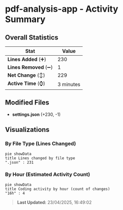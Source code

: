 # pdf-analysis-app - Activity Summary 

## Overall Statistics

| Stat                   | Value                                                             |
| ---------------------- | ----------------------------------------------------------------- |
| **Lines Added** (➕)   | 230                                          |
| **Lines Removed** (➖) | 1                                        |
| **Net Change** (↕)    | 229                |
| **Active Time** (⌚)   | 3 minutes |


## Modified Files
- **settings.json** (+230, -1)

## Visualizations

### By File Type (Lines Changed)

```mermaid
pie showData
title Lines changed by file type
".json" : 231
```

### By Hour (Estimated Activity Count)

```mermaid
pie showData
title Coding activity by hour (count of changes)
"16h" : 4
```


> **Last Updated:** 23/04/2025, 16:49:02